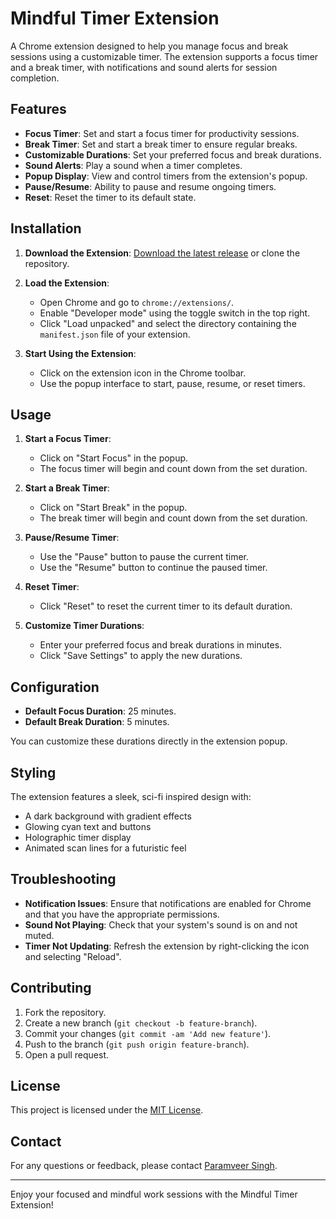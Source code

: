 # Mindful Timer Extension

A Chrome extension designed to help you manage focus and break sessions using a customizable timer. The extension supports a focus timer and a break timer, with notifications and sound alerts for session completion.

## Features

- **Focus Timer**: Set and start a focus timer for productivity sessions.
- **Break Timer**: Set and start a break timer to ensure regular breaks.
- **Customizable Durations**: Set your preferred focus and break durations.
- **Sound Alerts**: Play a sound when a timer completes.
- **Popup Display**: View and control timers from the extension's popup.
- **Pause/Resume**: Ability to pause and resume ongoing timers.
- **Reset**: Reset the timer to its default state.

## Installation

1. **Download the Extension**: [Download the latest release](https://github.com/Param-10/Mindful-Focus-Extension/blob/main/Mindful-Focus-Extension.zip) or clone the repository.

2. **Load the Extension**:
   - Open Chrome and go to `chrome://extensions/`.
   - Enable "Developer mode" using the toggle switch in the top right.
   - Click "Load unpacked" and select the directory containing the `manifest.json` file of your extension.

3. **Start Using the Extension**:
   - Click on the extension icon in the Chrome toolbar.
   - Use the popup interface to start, pause, resume, or reset timers.

## Usage

1. **Start a Focus Timer**:
   - Click on "Start Focus" in the popup.
   - The focus timer will begin and count down from the set duration.

2. **Start a Break Timer**:
   - Click on "Start Break" in the popup.
   - The break timer will begin and count down from the set duration.

3. **Pause/Resume Timer**:
   - Use the "Pause" button to pause the current timer.
   - Use the "Resume" button to continue the paused timer.

4. **Reset Timer**:
   - Click "Reset" to reset the current timer to its default duration.

5. **Customize Timer Durations**:
   - Enter your preferred focus and break durations in minutes.
   - Click "Save Settings" to apply the new durations.

## Configuration

- **Default Focus Duration**: 25 minutes.
- **Default Break Duration**: 5 minutes.

You can customize these durations directly in the extension popup.

## Styling

The extension features a sleek, sci-fi inspired design with:
- A dark background with gradient effects
- Glowing cyan text and buttons
- Holographic timer display
- Animated scan lines for a futuristic feel

## Troubleshooting

- **Notification Issues**: Ensure that notifications are enabled for Chrome and that you have the appropriate permissions.
- **Sound Not Playing**: Check that your system's sound is on and not muted.
- **Timer Not Updating**: Refresh the extension by right-clicking the icon and selecting "Reload".

## Contributing

1. Fork the repository.
2. Create a new branch (`git checkout -b feature-branch`).
3. Commit your changes (`git commit -am 'Add new feature'`).
4. Push to the branch (`git push origin feature-branch`).
5. Open a pull request.

## License

This project is licensed under the [MIT License](LICENSE).

## Contact

For any questions or feedback, please contact [Paramveer Singh](mailto:bheleparamveer@gmail.com).

---

Enjoy your focused and mindful work sessions with the Mindful Timer Extension!